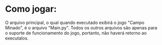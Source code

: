 # Como jogar:

O arquivo principal, o qual quando executado exibirá o jogo "Campo Minado", é o arquivo "Main.py". Todos os outros arquivos são apenas para o suporte de funcionamento do jogo, portanto, não haverá retorno ao executalos.  